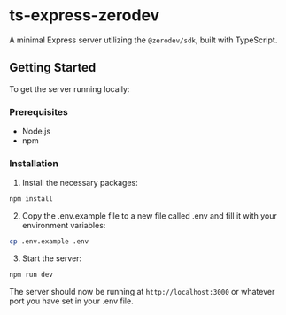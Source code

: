 # ts-express-zerodev

A minimal Express server utilizing the `@zerodev/sdk`, built with TypeScript.

## Getting Started

To get the server running locally:

### Prerequisites

- Node.js
- npm

### Installation

1. Install the necessary packages:

```bash
npm install
```

2. Copy the .env.example file to a new file called .env and fill it with your environment variables:
    
```bash
cp .env.example .env
```

3. Start the server:

```bash
npm run dev
```

The server should now be running at `http://localhost:3000` or whatever port you have set in your .env file.

